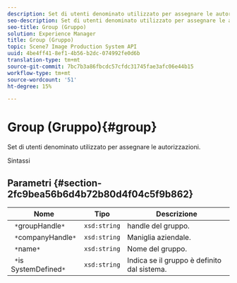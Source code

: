 ```yaml
---
description: Set di utenti denominato utilizzato per assegnare le autorizzazioni.
seo-description: Set di utenti denominato utilizzato per assegnare le autorizzazioni.
seo-title: Group (Gruppo)
solution: Experience Manager
title: Group (Gruppo)
topic: Scene7 Image Production System API
uuid: 4be4ff41-8ef1-4b56-b2dc-074992fe0d6b
translation-type: tm+mt
source-git-commit: 7bc7b3a86fbcdc57cfdc31745fae3afc06e44b15
workflow-type: tm+mt
source-wordcount: '51'
ht-degree: 15%

---
```



# Group (Gruppo){#group}

Set di utenti denominato utilizzato per assegnare le autorizzazioni.

Sintassi

## Parametri {#section-2fc9bea56b6d4b72b80d4f04c5f9b862}

| Nome | Tipo | Descrizione |
|---|---|---|
| ` *`groupHandle`*` | `xsd:string` | handle del gruppo. |
| ` *`companyHandle`*` | `xsd:string` | Maniglia aziendale. |
| ` *`name`*` | `xsd:string` | Nome del gruppo. |
| ` *`is SystemDefined`*` | `xsd:string` | Indica se il gruppo è definito dal sistema. |

